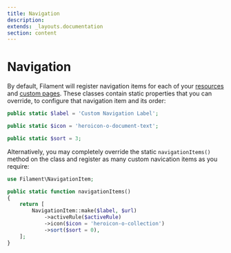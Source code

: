 ```yaml
---
title: Navigation
description:
extends: _layouts.documentation
section: content
---
```


# Navigation

By default, Filament will register navigation items for each of your [resources](/docs/resources) and [custom pages](/docs/pages). These classes contain static properties that you can override, to configure that navigation item and its order:
```php
public static $label = 'Custom Navigation Label';

public static $icon = 'heroicon-o-document-text';

public static $sort = 3;
```

Alternatively, you may completely override the static `navigationItems()` method on the class and register as many custom navication items as you require:
```php
use Filament\NavigationItem;

public static function navigationItems()
{
    return [
        NavigationItem::make($label, $url)
            ->activeRule($activeRule)
            ->icon($icon = 'heroicon-o-collection')
            ->sort($sort = 0),
    ];
}
```